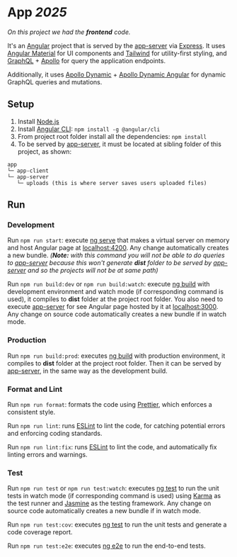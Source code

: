 # App _2025_

_On this project we had the **frontend** code._

It's an [Angular](https://angular.dev/) project that is served by the [app-server](https://github.com/giuliano-marinelli/app-server) via [Express](https://expressjs.com). It uses [Angular Material](https://material.angular.dev/) for UI components and [Tailwind](https://tailwindcss.com/) for utility-first styling, and [GraphQL](https://graphql.org/) + [Apollo](https://www.apollographql.com/) for query the application endpoints.

Additionally, it uses [Apollo Dynamic](https://github.com/giuliano-marinelli/apollo-dynamic) + [Apollo Dynamic Angular](https://github.com/giuliano-marinelli/apollo-dynamic-angular) for dynamic GraphQL queries and mutations.

## Setup

1. Install [Node.js](https://nodejs.org)
2. Install [Angular CLI](https://angular.dev/tools/cli): `npm install -g @angular/cli`
3. From project root folder install all the dependencies: `npm install`
4. To be served by [app-server](https://github.com/giuliano-marinelli/app-server), it must be located at sibling folder of this project, as shown:

```
app
└─ app-client
└─ app-server
   └─ uploads (this is where server saves users uploaded files)
```

## Run

### Development

Run `npm run start`: execute [ng serve](https://angular.dev/cli/serve) that makes a virtual server on memory and host Angular page at [localhost:4200](http://localhost:4200). Any change automatically creates a new bundle. _(**Note:** with this command you will not be able to do queries to [app-server](https://github.com/giuliano-marinelli/app-server) because this won't generate **dist** folder to be served by [app-server](https://github.com/giuliano-marinelli/app-server) and so the projects will not be at same path)_

Run `npm run build:dev` or `npm run build:watch`: execute [ng build](https://angular.dev/cli/build) with development environment and watch mode (if corresponding command is used), it compiles to **dist** folder at the project root folder. You also need to execute [app-server](https://github.com/giuliano-marinelli/app-server) for see Angular page hosted by it at [localhost:3000](http://localhost:3000). Any change on source code automatically creates a new bundle if in watch mode.

### Production

Run `npm run build:prod`: executes [ng build](https://angular.dev/cli/build) with production environment, it compiles to **dist** folder at the project root folder. Then it can be served by [app-server](https://github.com/giuliano-marinelli/app-server), in the same way as the development build.

### Format and Lint

Run `npm run format`: formats the code using [Prettier](https://prettier.io/), which enforces a consistent style.

Run `npm run lint`: runs [ESLint](https://eslint.org/) to lint the code, for catching potential errors and enforcing coding standards.

Run `npm run lint:fix`: runs [ESLint](https://eslint.org/) to lint the code, and automatically fix linting errors and warnings.

### Test

Run `npm run test` or `npm run test:watch`: executes [ng test](https://angular.dev/guide/testing) to run the unit tests in watch mode (if corresponding command is used) using [Karma](https://karma-runner.github.io) as the test runner and [Jasmine](https://jasmine.github.io/) as the testing framework. Any change on source code automatically creates a new bundle if in watch mode.

Run `npm run test:cov`: executes [ng test](https://angular.dev/guide/testing/code-coverage) to run the unit tests and generate a code coverage report.

Run `npm run test:e2e`: executes [ng e2e](https://angular.dev/tools/cli/end-to-end) to run the end-to-end tests.
